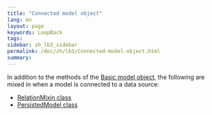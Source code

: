 ```yaml
---
title: "Connected model object"
lang: en
layout: page
keywords: LoopBack
tags:
sidebar: zh_lb3_sidebar
permalink: /doc/zh/lb3/Connected-model-object.html
summary:
---
```


In addition to the methods of the [Basic model object](Basic-model-object.html), the following are mixed in when a model is connected to a data source:

* [RelationMixin class](http://apidocs.strongloop.com/loopback-datasource-juggler/#relationmixin)
* [PersistedModel class](http://apidocs.strongloop.com/loopback/#persistedmodel)